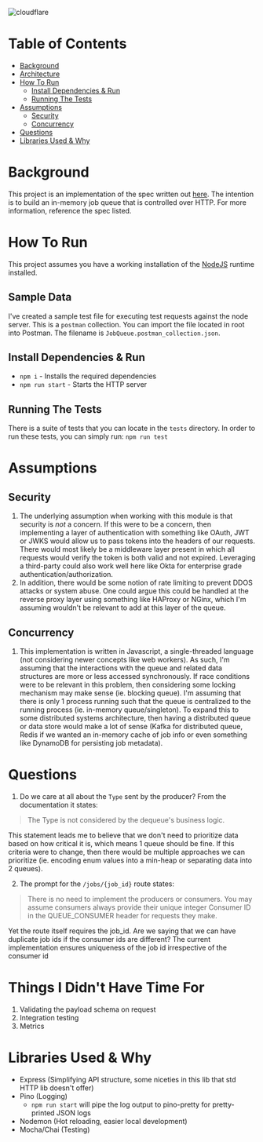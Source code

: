 ![cloudflare](https://github.com/schachte/JobQueue/actions/workflows/testing.yml/badge.svg)

# Table of Contents

- [Background](#background)
- [Architecture](#architecture)
- [How To Run](#how-to-run)
  - [Install Dependencies & Run](#install-dependencies---run)
  - [Running The Tests](#running-the-tests)
- [Assumptions](#assumptions)
  - [Security](#security)
  - [Concurrency](#concurrency)
- [Questions](#questions)
- [Libraries Used & Why](#libraries-used---why)

# Background

This project is an implementation of the spec written out [here](https://gist.github.com/renandincer/29802d6c84f92ad79bb94ef54fb92444). The intention is to build an in-memory job queue that is controlled over HTTP. For more information, reference the spec listed.

# How To Run

This project assumes you have a working installation of the [NodeJS](https://nodejs.org/en/download/) runtime installed.

## Sample Data

I've created a sample test file for executing test requests against the node server. This is a `postman` collection. You can import the file located in root into Postman. The filename is `JobQueue.postman_collection.json`.

## Install Dependencies & Run

- `npm i` - Installs the required dependencies
- `npm run start` - Starts the HTTP server

## Running The Tests

There is a suite of tests that you can locate in the `tests` directory. In order to run these tests, you can simply run:
`npm run test`

# Assumptions

## Security

1. The underlying assumption when working with this module is that security is _not_ a concern. If this were to be a concern, then implementing a layer of authentication with something like OAuth, JWT or JWKS would allow us to pass tokens into the headers of our requests. There would most likely be a middleware layer present in which all requests would verify the token is both valid and not expired. Leveraging a third-party could also work well here like Okta for enterprise grade authentication/authorization.
2. In addition, there would be some notion of rate limiting to prevent DDOS attacks or system abuse. One could argue this could be handled at the reverse proxy layer using something like HAProxy or NGinx, which I'm assuming wouldn't be relevant to add at this layer of the queue.

## Concurrency

1. This implementation is written in Javascript, a single-threaded language (not considering newer concepts like web workers). As such, I'm assuming that the interactions with the queue and related data structures are more or less accessed synchronously. If race conditions were to be relevant in this problem, then considering some locking mechanism may make sense (ie. blocking queue). I'm assuming that there is only 1 process running such that the queue is centralized to the running process (ie. in-memory queue/singleton). To expand this to some distributed systems architecture, then having a distributed queue or data store would make a lot of sense (Kafka for distributed queue, Redis if we wanted an in-memory cache of job info or even something like DynamoDB for persisting job metadata).

# Questions

1. Do we care at all about the `Type` sent by the producer? From the documentation it states:

> The Type is not considered by the dequeue's business logic.

This statement leads me to believe that we don't need to prioritize data based on how critical it is, which means 1 queue should be fine. If this criteria were to change, then there would be multiple approaches we can prioritize (ie. encoding enum values into a min-heap or separating data into 2 queues).

2. The prompt for the `/jobs/{job_id}` route states:

> There is no need to implement the producers or consumers. You may assume consumers always provide their unique integer Consumer ID in the QUEUE_CONSUMER header for requests they make.

Yet the route itself requires the job_id. Are we saying that we can have duplicate job ids if the consumer ids are different?
The current implementation ensures uniqueness of the job id irrespective of the consumer id

# Things I Didn't Have Time For

1. Validating the payload schema on request
2. Integration testing
3. Metrics

# Libraries Used & Why

- Express (Simplifying API structure, some niceties in this lib that std HTTP lib doesn't offer)
- Pino (Logging)
  - `npm run start` will pipe the log output to pino-pretty for pretty-printed JSON logs
- Nodemon (Hot reloading, easier local development)
- Mocha/Chai (Testing)
